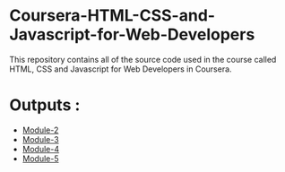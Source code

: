# Coursera-HTML-CSS-and-Javascript-for-Web-Developers

This repository contains all of the source code used in the course called HTML, CSS and Javascript for Web Developers in Coursera.

# Outputs :

* [Module-2](https://github.com/Shantanumishra773/coursera-test/blob/master/Assignments/module-2/index.html)
* [Module-3](https://github.com/Shantanumishra773/coursera-test/blob/master/Assignments/module-3/index.html)
* [Module-4](https://github.com/Shantanumishra773/coursera-test/blob/master/Assignments/module-4/index.html)
* [Module-5](https://github.com/Shantanumishra773/coursera-test/blob/master/Assignments/module-5/index.html)
